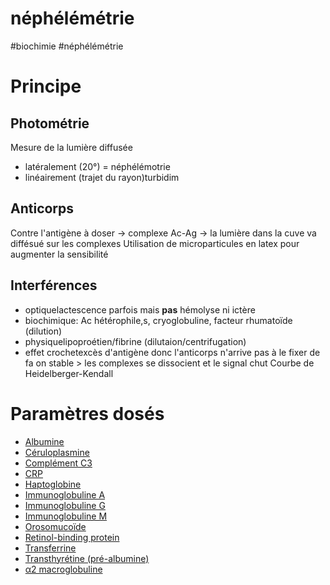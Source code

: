 # néphélémétrie
#biochimie #néphélémétrie 



# Principe



## Photométrie


Mesure de la lumière diffusée 

- latéralement (20°) = néphélémotrie 
- linéairement (trajet du rayon)turbidim 


## Anticorps


Contre l'antigène à doser -> complexe Ac-Ag -> la lumière dans la cuve va diffésué sur les complexes
Utilisation de microparticules en latex pour augmenter la sensibilité 


## Interférences


- optiquelactescence parfois mais **pas** hémolyse ni ictère 
- biochimique: Ac hétérophile,s, cryoglobuline, facteur rhumatoïde (dilution) 
- physiquelipoproétien/fibrine (dilutaion/centrifugation) 
- effet crochetexcès d'antigène donc l'anticorps n'arrive pas à le fixer de fa
  on stable > les complexes se dissocient et le signal chut
  Courbe de Heidelberger-Kendall 


# Paramètres dosés


- [Albumine](#albuminenorgmd) 
- [Céruloplasmine](#cc3a9ruloplasminenorgmd) 
- [Complément C3](#complc3a9ment-c3norgmd) 
- [CRP](#crpnorgmd) 
- [Haptoglobine](#haptoglobinenorgmd) 
- [Immunoglobuline A](#immunoglobuline-anorgmd) 
- [Immunoglobuline G](#immunoglobuline-gnorgmd) 
- [Immunoglobuline M](#immunoglobuline-mnorgmd) 
- [Orosomucoïde](#orosomucoc3afdenorgmd) 
- [Retinol-binding protein](#retinol-binding-proteinnorgmd) 
- [Transferrine](#transferrinenorgmd) 
- [Transthyrétine (pré-albumine)](#transthyrc3a9tine-prc3a9-albuminenorgmd) 
- [α2 macroglobuline](#ceb12-macroglobulinenorgmd) 

